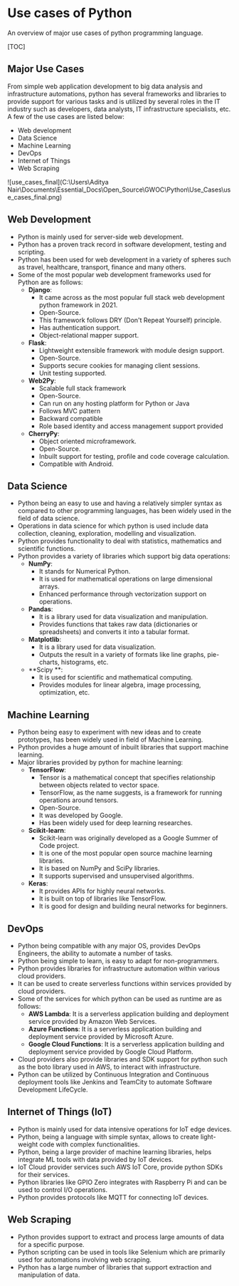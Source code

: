 # Use cases of Python

An overview of major use cases of python programming language.



[TOC]



## Major Use Cases

From simple web application development to big data analysis and infrastructure automations, python has several frameworks and libraries to provide support for various tasks and is utilized by several roles in the IT industry such as developers, data analysts, IT infrastructure specialists, etc. A few of the use cases are listed below:

- Web development
- Data Science
- Machine Learning
- DevOps
- Internet of Things
- Web Scraping

![use_cases_final](C:\Users\Aditya Nair\Documents\Essential_Docs\Open_Source\GWOC\Python\Use_Cases\use_cases_final.png)

## Web Development

- Python is mainly used for server-side web development.
- Python has a proven track record in software development, testing and scripting.
- Python has been used for web development in a variety of spheres such as travel, healthcare, transport, finance and many others.
- Some of the most popular web development frameworks used for Python are as follows:
  - **Django**: 
    - It came across as the most popular full stack web development python framework in 2021. 
    - Open-Source.
    - This framework follows DRY (Don't Repeat Yourself) principle.
    - Has authentication support.
    - Object-relational mapper support.
  - **Flask**:
    - Lightweight extensible framework with module design support.
    - Open-Source.
    - Supports secure cookies for managing client sessions.
    - Unit testing supported.
  - **Web2Py**:
    - Scalable full stack framework
    - Open-Source.
    - Can run on any hosting platform for Python or Java
    - Follows MVC pattern
    - Backward compatible
    - Role based identity and access management support provided
  - **CherryPy**:
    - Object oriented microframework.
    - Open-Source.
    - Inbuilt support for testing, profile and code coverage calculation.
    - Compatible with Android.

## Data Science

- Python being an easy to use and having a relatively simpler syntax as compared to other programming languages, has been widely used in the field of data science.
- Operations in data science for which python is used include data collection, cleaning, exploration, modelling and visualization.
- Python provides functionality to deal with statistics, mathematics and scientific functions.
- Python provides a variety of libraries which support big data operations:
  - **NumPy**:
    - It stands for Numerical Python.
    - It is used for mathematical operations on large dimensional arrays.
    - Enhanced performance through vectorization support on operations.
  - **Pandas**:
    - It is a library used for data visualization and manipulation.
    - Provides functions that takes raw data (dictionaries or spreadsheets) and converts it into a tabular format.
  - **Matplotlib**:
    - It is a library used for data visualization.
    - Outputs the result in a variety of formats like line graphs, pie-charts, histograms, etc.
  - **Scipy **:
    - It is used for scientific and mathematical computing.
    - Provides modules for linear algebra, image processing, optimization, etc.

## Machine Learning

- Python being easy to experiment with new ideas and to create prototypes, has been widely used in field of Machine Learning.
- Python provides a huge amount of inbuilt libraries that support machine learning.
- Major libraries provided by python for machine learning:
  - **TensorFlow**:
    - Tensor is a mathematical concept that specifies relationship between objects related to vector space.
    - TensorFlow, as the name suggests, is a framework for running operations around tensors.
    - Open-Source.
    - It was developed by Google.
    - Has been widely used for deep learning researches.
  - **Scikit-learn**:
    - Scikit-learn was originally developed as a Google Summer of Code project.
    - It is one of the most popular open source machine learning libraries.
    - It is based on NumPy and SciPy libraries.
    - It supports supervised and unsupervised algorithms.
  - **Keras**:
    - It provides APIs for highly neural networks.
    - It is built on top of libraries like TensorFlow.
    - It is good for design and building neural networks for beginners.

## DevOps

- Python being compatible with any major OS, provides DevOps Engineers, the ability to automate a number of tasks.
- Python being simple to learn, is easy to adapt for non-programmers.
- Python provides libraries for infrastructure automation within various cloud providers.
- It can be used to create serverless functions within services provided by cloud providers.
- Some of the services for which python can be used as runtime are as follows:
  - **AWS Lambda**: It is a serverless application building and deployment service provided by Amazon Web Services.
  - **Azure Functions**: It is a serverless application building and deployment service provided by Microsoft Azure.
  - **Google Cloud Functions**: It is a serverless application building and deployment service provided by Google Cloud Platform.
- Cloud providers also provide libraries and SDK support for python such as the boto library used in AWS, to interact with infrastructure.
- Python can be utilized by Continuous Integration and Continuous deployment tools like Jenkins and TeamCity to automate Software Development LifeCycle.

## Internet of Things (IoT)

- Python is mainly used for data intensive operations for IoT edge devices.
- Python, being a language with simple syntax, allows to create light-weight code with complex functionalities.
- Python, being a large provider of machine learning libraries, helps integrate ML tools with data provided by IoT devices.
- IoT Cloud provider services such AWS IoT Core, provide python SDKs for their services.
- Python libraries like GPIO Zero integrates with Raspberry Pi and can be used to control I/O operations.
- Python provides protocols like MQTT for connecting IoT devices.

## Web Scraping

- Python provides support to extract and process large amounts of data for a specific purpose.
- Python scripting can be used in tools like Selenium which are primarily used for automations involving web scraping.
- Python has a large number of libraries that support extraction and manipulation of data.
